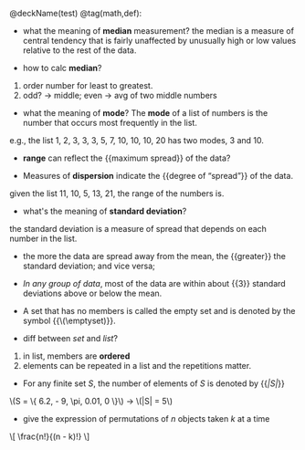 @deckName(test) @tag(math,def):

- what the meaning of **median** measurement?
the median is a measure of central tendency that is fairly unaffected by unusually high or low values relative to the rest of the data.

- how to calc **median**?
1. order number for least to greatest.
1. odd? -> middle; even -> avg of two middle numbers

- what the meaning of **mode**?
The **mode** of a list of numbers is the number that occurs most frequently in the list.

e.g., the list 1, 2, 3, 3, 3, 5, 7, 10, 10, 10, 20 has two modes, 3 and 10.

- **range** can reflect the {{maximum spread}} of the data?

- Measures of **dispersion** indicate the {{degree of “spread”}} of the data.

given the list 11, 10, 5, 13, 21, the range of the numbers is.

- what's the meaning of **standard deviation**?

the standard deviation is a measure of spread that depends on each number in the list.

- the more the data are spread away from the mean, the {{greater}} the standard deviation; and vice versa;

- *In any group of data*, most of the data are within about {{3}} standard deviations above or below the mean.

- A set that has no members is called the empty set and is denoted by the symbol {{\\(\\emptyset\)}}.

- diff between *set* and *list*?
1. in list, members are **ordered**
2. elements can be repeated in a list and the repetitions matter.

- For any finite set *S*, the number of elements of *S* is denoted by {{*|S|*}}

\\(S = \\{ 6.2, - 9, \pi, 0.01, 0 \\}\\) -> \\(|S| = 5\\)

- give the expression of permutations of *n* objects taken *k* at a time

\\[ \frac{n!}{(n - k)!} \\]

